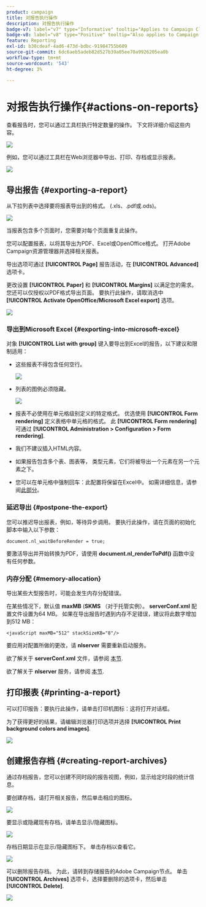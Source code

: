 ```yaml
---
product: campaign
title: 对报告执行操作
description: 对报告执行操作
badge-v7: label="v7" type="Informative" tooltip="Applies to Campaign Classic v7"
badge-v8: label="v8" type="Positive" tooltip="Also applies to Campaign v8"
feature: Reporting
exl-id: b30cdeaf-4ad6-473d-bdbc-91984755b609
source-git-commit: 6dc6aeb5adeb82d527b39a05ee70a9926205ea0b
workflow-type: tm+mt
source-wordcount: '543'
ht-degree: 3%

---
```


# 对报告执行操作{#actions-on-reports}



查看报告时，您可以通过工具栏执行特定数量的操作。 下文将详细介绍这些内容。

![](assets/s_ncs_advuser_report_wizard_2.png)

例如，您可以通过工具栏在Web浏览器中导出、打印、存档或显示报表。

![](assets/s_ncs_advuser_report_wizard_04.png)

## 导出报告 {#exporting-a-report}

从下拉列表中选择要将报表导出到的格式。 (.xls、.pdf或.ods)。

![](assets/s_ncs_advuser_report_wizard_06.png)

当报表包含多个页面时，您需要对每个页面重复此操作。

您可以配置报表，以将其导出为PDF、Excel或OpenOffice格式。 打开Adobe Campaign资源管理器并选择相关报表。

导出选项可通过 **[!UICONTROL Page]** 报告活动，在 **[!UICONTROL Advanced]** 选项卡。

更改设置 **[!UICONTROL Paper]** 和 **[!UICONTROL Margins]** 以满足您的需求。 您还可以仅授权以PDF格式导出页面。 要执行此操作，请取消选中 **[!UICONTROL Activate OpenOffice/Microsoft Excel export]** 选项。

![](assets/s_ncs_advuser_report_wizard_021.png)

### 导出到Microsoft Excel {#exporting-into-microsoft-excel}

对象 **[!UICONTROL List with group]** 键入要导出到Excel的报告，以下建议和限制适用：

* 这些报表不得包含任何空行。

   ![](assets/export_limitations_remove_empty_line.png)

* 列表的图例必须隐藏。

   ![](assets/export_limitations_hide_label.png)

* 报表不必使用在单元格级别定义的特定格式。 优选使用 **[!UICONTROL Form rendering]** 定义表格中单元格的格式。 此 **[!UICONTROL Form rendering]** 可通过 **[!UICONTROL Administration > Configuration > Form rendering]**.
* 我们不建议插入HTML内容。
* 如果报告包含多个表、图表等， 类型元素，它们将被导出一个元素在另一个元素之下。
* 您可以在单元格中强制回车：此配置将保留在Excel中。 如需详细信息，请参阅[此部分](../../reporting/using/creating-a-table.md#defining-cell-format)。

### 延迟导出 {#postpone-the-export}

您可以推迟导出报表，例如，等待异步调用。 要执行此操作，请在页面的初始化脚本中输入以下参数：

```
document.nl_waitBeforeRender = true;
```

要激活导出并开始转换为PDF，请使用 **document.nl_renderToPdf()** 函数中没有任何参数。

### 内存分配 {#memory-allocation}

导出某些大型报告时，可能会发生内存分配错误。

在某些情况下，默认值 **maxMB** (**SKMS** （对于托管实例）。 **serverConf.xml** 配置文件设置为64 MB。 如果在导出报告时遇到内存不足错误，建议将此数字增加到512 MB：

```
<javaScript maxMB="512" stackSizeKB="8"/>
```

要应用对配置所做的更改，请 **nlserver** 需要重新启动服务。

欲了解关于 **serverConf.xml** 文件，请参阅 [本节](../../production/using/configuration-principle.md).

欲了解关于 **nlserver** 服务，请参阅 [本节](../../production/using/administration.md).

## 打印报表 {#printing-a-report}

可以打印报告：要执行此操作，请单击打印机图标：这将打开对话框。

为了获得更好的结果，请编辑浏览器打印选项并选择 **[!UICONTROL Print background colors and images]**.

![](assets/s_ncs_advuser_report_print_options.png)

## 创建报告存档 {#creating-report-archives}

通过存档报告，您可以创建不同时段的报告视图，例如，显示给定时段的统计信息。

要创建存档，请打开相关报告，然后单击相应的图标。

![](assets/s_ncs_advuser_report_wizard_07.png)

要显示或隐藏现有存档，请单击显示/隐藏图标。

![](assets/s_ncs_advuser_report_history_06.png)

存档日期显示在显示/隐藏图标下。 单击存档以查看它。

![](assets/s_ncs_advuser_report_history_04.png)

可以删除报告存档。 为此，请转到存储报告的Adobe Campaign节点。 单击 **[!UICONTROL Archives]** 选项卡，选择要删除的选项卡，然后单击 **[!UICONTROL Delete]**.

![](assets/s_ncs_advuser_report_history_01.png)

